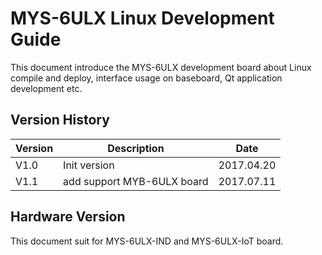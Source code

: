# MYS-6ULX Linux Development Guide

This document introduce the MYS-6ULX development board about Linux compile and deploy, interface usage on baseboard, Qt application development etc.

## Version History

Version | Description | Date
---- | ---- | ----
V1.0 | Init version | 2017.04.20
V1.1 | add support MYB-6ULX board | 2017.07.11

## Hardware Version

This document suit for MYS-6ULX-IND and MYS-6ULX-IoT board.

